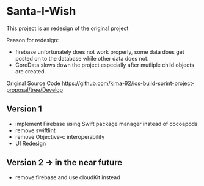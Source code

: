 # Santa-I-Wish

This project is an redesign of the original project

Reason for redesign: 
  - firebase unfortunately does not work properly, some data does get posted on to the database while other data does not. 
  - CoreData slows down the project especially after mutliple child objects are created. 
  
Original Source Code https://github.com/kima-92/ios-build-sprint-project-proposal/tree/Develop

## Version 1
- implement Firebase using Swift package manager instead of cocoapods
- remove swiftlint
- remove Objective-c interoperability
- UI Redesign

## Version 2 -> in the near future
- remove firebase and use cloudKit instead
